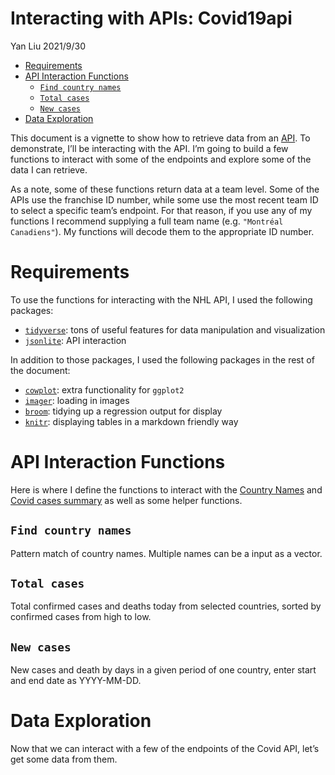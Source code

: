 Interacting with APIs: Covid19api
================
Yan Liu
2021/9/30

-   [Requirements](#requirements)
-   [API Interaction Functions](#api-interaction-functions)
    -   [`Find country names`](#find-country-names)
    -   [`Total cases`](#total-cases)
    -   [`New cases`](#new-cases)
-   [Data Exploration](#data-exploration)

This document is a vignette to show how to retrieve data from an
[API](https://covid19api.com/). To demonstrate, I’ll be interacting with
the API. I’m going to build a few functions to interact with some of the
endpoints and explore some of the data I can retrieve.

As a note, some of these functions return data at a team level. Some of
the APIs use the franchise ID number, while some use the most recent
team ID to select a specific team’s endpoint. For that reason, if you
use any of my functions I recommend supplying a full team name
(e.g. `"Montréal Canadiens"`). My functions will decode them to the
appropriate ID number.

# Requirements

To use the functions for interacting with the NHL API, I used the
following packages:

-   [`tidyverse`](https://www.tidyverse.org/): tons of useful features
    for data manipulation and visualization
-   [`jsonlite`](https://cran.r-project.org/web/packages/jsonlite/): API
    interaction

In addition to those packages, I used the following packages in the rest
of the document:

-   [`cowplot`](https://cran.r-project.org/web/packages/cowplot/index.html):
    extra functionality for `ggplot2`
-   [`imager`](https://cran.r-project.org/web/packages/imager/): loading
    in images
-   [`broom`](https://cran.r-project.org/web/packages/broom/vignettes/broom.html):
    tidying up a regression output for display
-   [`knitr`](https://cran.r-project.org/web/packages/knitr/index.html):
    displaying tables in a markdown friendly way

# API Interaction Functions

Here is where I define the functions to interact with the [Country
Names](https://api.covid19api.com/countries) and [Covid cases
summary](https://api.covid19api.com/summary) as well as some helper
functions.

## `Find country names`

Pattern match of country names. Multiple names can be a input as a
vector.

## `Total cases`

Total confirmed cases and deaths today from selected countries, sorted
by confirmed cases from high to low.

## `New cases`

New cases and death by days in a given period of one country, enter
start and end date as YYYY-MM-DD.

# Data Exploration

Now that we can interact with a few of the endpoints of the Covid API,
let’s get some data from them.
